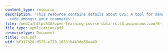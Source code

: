 ```yaml
---
content_type: resource
description: 'This resource contains details about CVS: A tool for managing your source
  code amongst your teammates.'
file: /media/https%3A/open-learning-course-data-rc.s3.amazonaws.com/6-186-mobile-autonomous-systems-laboratory-january-iap-2005/bf317326d575e7781653b4b3de58ea49_cvs.pdf
file_type: application/pdf
resourcetype: Document
title: cvs.pdf
uid: bf317326-d575-e778-1653-b4b3de58ea49
---
```

